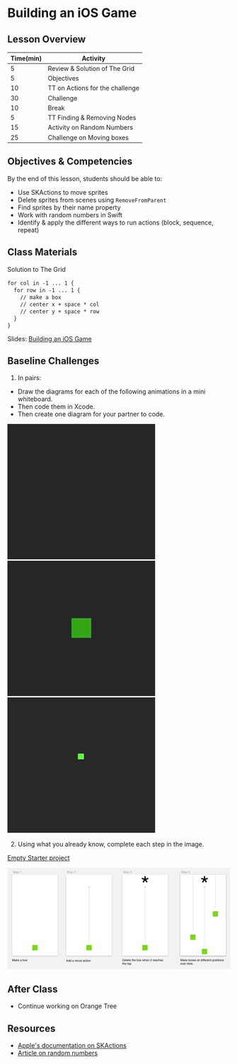 # Building an iOS Game

## Lesson Overview

| **Time(min)** | **Activity**                     |
| ------------- | ---------------------------      |
| 5             | Review & Solution of The Grid    |
| 5             | Objectives                       |
| 10            | TT on Actions for the challenge  |
| 30            | Challenge                        |
| 10            | Break                            |
| 5             | TT Finding & Removing Nodes      |
| 15            | Activity on Random Numbers       |
| 25            | Challenge on Moving boxes        |

## Objectives & Competencies
By the end of this lesson, students should be able to:

- Use SKActions to move sprites
- Delete sprites from scenes using `RemoveFromParent`
- Find sprites by their name property
- Work with random numbers in Swift
- Identify & apply the different ways to run actions (block, sequence, repeat)

## Class Materials

Solution to The Grid

```
for col in -1 ... 1 {
  for row in -1 ... 1 {
    // make a box
    // center x + space * col
    // center y + space * row
  }
}
```

Slides: [Building an iOS Game](https://docs.google.com/presentation/d/1rfq34aRczeBZJme8hF_7iQ34QMaP2B4zQINFcymXpuY/edit?usp=sharing)

## Baseline Challenges

1. In pairs:
- Draw the diagrams for each of the following animations in a mini whiteboard.
- Then code them in Xcode.
- Then create one diagram for your partner to code.

![Square path](assets/square.gif) ![Pulse](assets/pulse.gif)  ![Grow](assets/grow.gif)

2. Using what you already know, complete each step in the image.

[Empty Starter project](https://github.com/Product-College-Labs/Game-Starter-Empty/tree/master)

![Moving Boxes](assets/movingBoxes.png)

<!--- https://github.com/Product-College-Labs/pop-the-bubble --->

## After Class
- Continue working on Orange Tree

## Resources

- [Apple's documentation on SKActions](https://developer.apple.com/documentation/spritekit/skaction)
- [Article on random numbers](https://learnappmaking.com/random-numbers-swift/)
